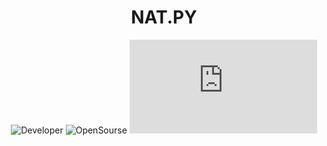 <h1 align="center"> NAT.PY </h1>

<div align="center">

![Developer](https://img.shields.io/badge/Developed%20by-xoheveras(Egor%20Udovin)-blueviolet) ![OpenSourse](https://img.shields.io/badge/Open%20Source-NAT.PY-blueviolet) ![codesize](https://img.shields.io/github/languages/code-size/Depeveras/NAT.PY)
  
 </div>
